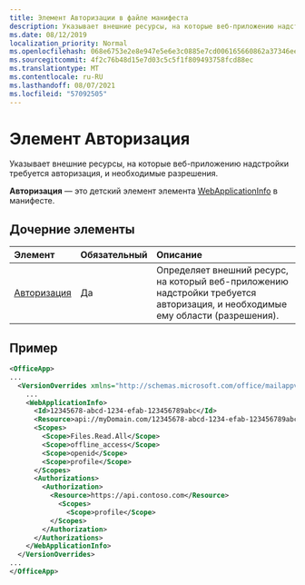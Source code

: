 ```yaml
---
title: Элемент Авторизации в файле манифеста
description: Указывает внешние ресурсы, на которые веб-приложению надстройки требуется авторизация, и необходимые разрешения.
ms.date: 08/12/2019
localization_priority: Normal
ms.openlocfilehash: 068e6753e2e8e947e5e6e3c0885e7cd006165660862a37346eea114abb81a9b8
ms.sourcegitcommit: 4f2c76b48d15e7d03c5c5f1f809493758fcd88ec
ms.translationtype: MT
ms.contentlocale: ru-RU
ms.lasthandoff: 08/07/2021
ms.locfileid: "57092505"
---
```

# <a name="authorizations-element"></a>Элемент Авторизация

Указывает внешние ресурсы, на которые веб-приложению надстройки требуется авторизация, и необходимые разрешения.

**Авторизация** — это детский элемент элемента [WebApplicationInfo](webapplicationinfo.md) в манифесте.

## <a name="child-elements"></a>Дочерние элементы

|  Элемент |  Обязательный  |  Описание  |
|:-----|:-----|:-----|
|  [Авторизация](authorization.md)                |  Да     |   Определяет внешний ресурс, на который веб-приложению надстройки требуется авторизация, и необходимые ему области (разрешения). |

## <a name="example"></a>Пример

```xml
<OfficeApp>
...
  <VersionOverrides xmlns="http://schemas.microsoft.com/office/mailappversionoverrides" xsi:type="VersionOverridesV1_0">
    ...
    <WebApplicationInfo>
      <Id>12345678-abcd-1234-efab-123456789abc</Id>
      <Resource>api://myDomain.com/12345678-abcd-1234-efab-123456789abc</Resource>
      <Scopes>
        <Scope>Files.Read.All</Scope>
        <Scope>offline_access</Scope>
        <Scope>openid</Scope>
        <Scope>profile</Scope>
      </Scopes>
      <Authorizations>
        <Authorization>
          <Resource>https://api.contoso.com</Resource>
            <Scopes>
              <Scope>profile</Scope>
          </Scopes>
        </Authorization>
      </Authorizations>
    </WebApplicationInfo>
  </VersionOverrides>
...
</OfficeApp>
```
